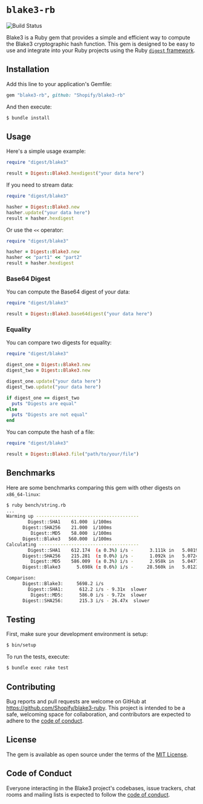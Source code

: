 # `blake3-rb`

![Build Status](https://github.com/Shopify/blake3-ruby/workflows/CI/badge.svg)

Blake3 is a Ruby gem that provides a simple and efficient way to compute the Blake3 cryptographic hash function. This gem is designed to be easy to use and integrate into your Ruby projects using the Ruby [`digest` framework](https://github.com/ruby/digest).

## Installation

Add this line to your application's Gemfile:

```ruby
gem "blake3-rb", github: "Shopify/blake3-rb"
```

And then execute:

```bash
$ bundle install
```

## Usage

Here's a simple usage example:

```ruby
require "digest/blake3"

result = Digest::Blake3.hexdigest("your data here")
```

If you need to stream data:

```ruby
require "digest/blake3"

hasher = Digest::Blake3.new
hasher.update("your data here")
result = hasher.hexdigest
```

Or use the `<<` operator:

```ruby
require "digest/blake3"

hasher = Digest::Blake3.new
hasher << "part1" << "part2"
result = hasher.hexdigest
```

### Base64 Digest

You can compute the Base64 digest of your data:

```ruby
require "digest/blake3"

result = Digest::Blake3.base64digest("your data here")
```

### Equality

You can compare two digests for equality:

```ruby
require "digest/blake3"

digest_one = Digest::Blake3.new
digest_two = Digest::Blake3.new

digest_one.update("your data here")
digest_two.update("your data here")

if digest_one == digest_two
  puts "Digests are equal"
else
  puts "Digests are not equal"
end
```

You can compute the hash of a file:

```ruby
require "digest/blake3"

result = Digest::Blake3.file("path/to/your/file")
```

## Benchmarks

Here are some benchmarks comparing this gem with other digests on `x86_64-linux`:

```bash
$ ruby bench/string.rb
...
Warming up --------------------------------------
        Digest::SHA1    61.000  i/100ms
      Digest::SHA256    21.000  i/100ms
         Digest::MD5    58.000  i/100ms
      Digest::Blake3   560.000  i/100ms
Calculating -------------------------------------
        Digest::SHA1    612.174  (± 0.3%) i/s -      3.111k in   5.081922s
      Digest::SHA256    215.281  (± 0.0%) i/s -      1.092k in   5.072453s
         Digest::MD5    586.009  (± 0.3%) i/s -      2.958k in   5.047759s
      Digest::Blake3      5.698k (± 0.6%) i/s -     28.560k in   5.012308s

Comparison:
      Digest::Blake3:     5698.2 i/s
        Digest::SHA1:      612.2 i/s - 9.31x  slower
         Digest::MD5:      586.0 i/s - 9.72x  slower
      Digest::SHA256:      215.3 i/s - 26.47x  slower

```

## Testing

First, make sure your development environment is setup:

```bash
$ bin/setup
```

To run the tests, execute:

```bash
$ bundle exec rake test
```

## Contributing

Bug reports and pull requests are welcome on GitHub at https://github.com/Shopify/blake3-ruby. This project is intended to be a safe, welcoming space for collaboration, and contributors are expected to adhere to the [code of conduct](https://github.com/Shopify/blake3-ruby/blob/main/CODE_OF_CONDUCT.md).

## License

The gem is available as open source under the terms of the [MIT License](https://opensource.org/licenses/MIT).

## Code of Conduct

Everyone interacting in the Blake3 project's codebases, issue trackers, chat rooms and mailing lists is expected to follow the [code of conduct](https://github.com/Shopify/blake3-ruby/blob/main/CODE_OF_CONDUCT.md).

